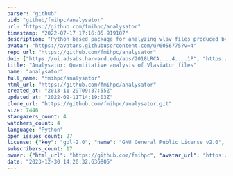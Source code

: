 ```yaml
---
parser: "github"
uid: "github/fmihpc/analysator"
url: "https://github.com/fmihpc/analysator"
timestamp: "2022-07-17 17:16:05.919107"
description: "Python based package for analyzing vlsv files produced by Vlasiator"
avatar: "https://avatars.githubusercontent.com/u/6056775?v=4"
repo_url: "https://github.com/fmihpc/analysator"
doi: ["https://ui.adsabs.harvard.edu/abs/2018LRCA....4....1P", "https://ui.adsabs.harvard.edu/abs/2019ascl.soft08015H/abstract"]
title: "Analysator: Quantitative analysis of Vlasiator files"
name: "analysator"
full_name: "fmihpc/analysator"
html_url: "https://github.com/fmihpc/analysator"
created_at: "2013-11-29T09:37:55Z"
updated_at: "2022-02-11T14:19:03Z"
clone_url: "https://github.com/fmihpc/analysator.git"
size: 7446
stargazers_count: 4
watchers_count: 4
language: "Python"
open_issues_count: 27
license: {"key": "gpl-2.0", "name": "GNU General Public License v2.0", "spdx_id": "GPL-2.0", "url": "https://api.github.com/licenses/gpl-2.0", "node_id": "MDc6TGljZW5zZTg="}
subscribers_count: 17
owner: {"html_url": "https://github.com/fmihpc", "avatar_url": "https://avatars.githubusercontent.com/u/6056775?v=4", "login": "fmihpc", "type": "Organization"}
date: "2023-12-30 14:20:32.636805"
---
```

